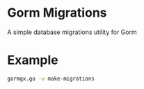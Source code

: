 # Gorm Migrations

A simple database migrations utility for Gorm

# Example

```sh
gormgx.go -v make-migrations
```
